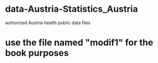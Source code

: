 # data-Austria-Statistics_Austria
authorized  Austria health public data files 
# use the file named "modif1" for the book purposes
